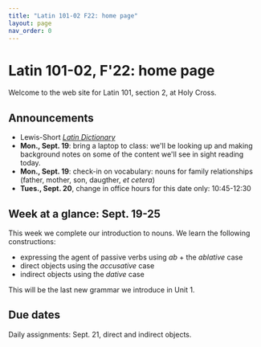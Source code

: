 ```yaml
---
title: "Latin 101-02 F22: home page"
layout: page
nav_order: 0
---
```



# Latin 101-02, F'22: home page

Welcome to the web site for Latin 101, section 2, at Holy Cross.

## Announcements

- Lewis-Short *[Latin Dictionary](http://folio2.furman.edu/lewis-short/index.html)*
- **Mon., Sept. 19**:  bring a laptop to class: we'll be looking up and making background notes on some of the content we'll see in sight reading today.
- **Mon., Sept. 19**: check-in on vocabulary: nouns for family relationships (father, mother, son, daugther, *et cetera*)
- **Tues., Sept. 20**, change in office hours for this date only: 10:45-12:30




## Week at a glance: Sept. 19-25

This week we complete our introduction to nouns.  We learn the following constructions:

- expressing the agent of passive verbs using *ab* + the *ablative* case
- direct objects using the *accusative* case
- indirect objects using the *dative* case

This will be the last new grammar we introduce in Unit 1.

## Due dates

Daily assignments: Sept. 21, direct and indirect objects.
